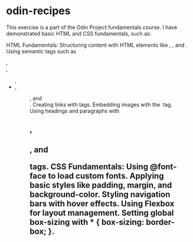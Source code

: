 # odin-recipes
This exercise is a part of the Odin Project fundamentals course. 
I have demonstrated basic HTML and CSS fundamentals, such as:

HTML Fundamentals:
Structuring content with HTML elements like <html>, <head>, and <body>.
Using semantic tags such as <nav>, <div>, <ul>, <li>, <figure>, and <figcaption>.
Creating links with <a> tags.
Embedding images with the <img> tag.
Using headings and paragraphs with <h1>, <h2>, and <p> tags.
CSS Fundamentals:
Using @font-face to load custom fonts.
Applying basic styles like padding, margin, and background-color.
Styling navigation bars with hover effects.
Using Flexbox for layout management.
Setting global box-sizing with * { box-sizing: border-box; }.


